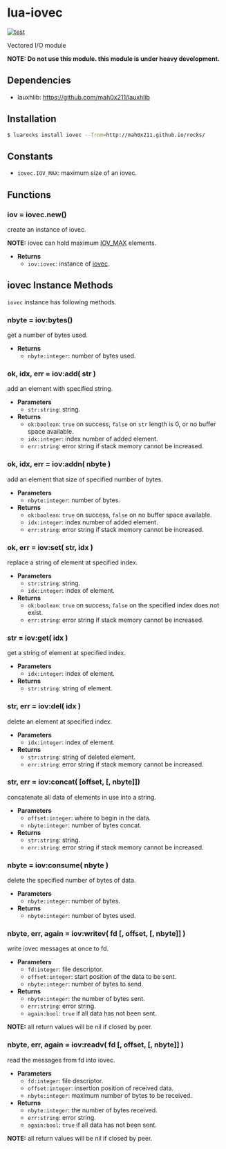 # lua-iovec

[![test](https://github.com/mah0x211/lua-iovec/actions/workflows/test.yml/badge.svg)](https://github.com/mah0x211/lua-iovec/actions/workflows/test.yml)

Vectored I/O module

**NOTE: Do not use this module.  this module is under heavy development.**


## Dependencies

- lauxhlib: <https://github.com/mah0x211/lauxhlib>


## Installation

```bash
$ luarocks install iovec --from=http://mah0x211.github.io/rocks/
```

## Constants

- `iovec.IOV_MAX`: maximum size of an iovec.


## Functions

### iov = iovec.new()

create an instance of iovec.

**NOTE:** iovec can hold maximum [IOV_MAX](#constants) elements.

- **Returns**
    - `iov:iovec`: instance of [iovec](#iovec-instance-methods).


## iovec Instance Methods

`iovec` instance has following methods.

### nbyte = iov:bytes()

get a number of bytes used.

- **Returns**
    - `nbyte:integer`: number of bytes used.

### ok, idx, err = iov:add( str )

add an element with specified string.

- **Parameters**
    - `str:string`: string.
- **Returns**
    - `ok:boolean`: `true` on success, `false` on `str` length is 0, or no buffer space available.
    - `idx:integer`: index number of added element.
    - `err:string`: error string if stack memory cannot be increased.


### ok, idx, err = iov:addn( nbyte )

add an element that size of specified number of bytes.

- **Parameters**
    - `nbyte:integer`: number of bytes.
- **Returns**
    - `ok:boolean`: `true` on success, `false` on no buffer space available.
    - `idx:integer`: index number of added element.
    - `err:string`: error string if stack memory cannot be increased.


### ok, err = iov:set( str, idx )

replace a string of element at specified index.

- **Parameters**
    - `str:string`: string.
    - `idx:integer`: index of element.
- **Returns**
    - `ok:boolean`: `true` on success, `false` on the specified index does not exist.
    - `err:string`: error string if stack memory cannot be increased.


### str = iov:get( idx )

get a string of element at specified index.

- **Parameters**
    - `idx:integer`: index of element.
- **Returns**
    - `str:string`: string of element.


### str, err = iov:del( idx )

delete an element at specified index.

- **Parameters**
    - `idx:integer`: index of element.
- **Returns**
    - `str:string`: string of deleted element.
    - `err:string`: error string if stack memory cannot be increased.


### str, err = iov:concat( [offset, [, nbyte]])

concatenate all data of elements in use into a string.

- **Parameters**
    - `offset:integer`: where to begin in the data.
    - `nbyte:integer`: number of bytes concat.
- **Returns**
    - `str:string`: string.
    - `err:string`: error string if stack memory cannot be increased.


### nbyte = iov:consume( nbyte )

delete the specified number of bytes of data.

- **Parameters**
    - `nbyte:integer`: number of bytes.
- **Returns**
    - `nbyte:integer`: number of bytes used.


### nbyte, err, again = iov:writev( fd [, offset, [, nbyte]] )

write iovec messages at once to fd.

- **Parameters**
    - `fd:integer`: file descriptor.
    - `offset:integer`: start position of the data to be sent.
    - `nbyte:integer`: number of bytes to send.
- **Returns**
    - `nbyte:integer`: the number of bytes sent.
    - `err:string`: error string.
    - `again:bool`: `true` if all data has not been sent.

**NOTE:** all return values will be nil if closed by peer.


### nbyte, err, again = iov:readv( fd [, offset, [, nbyte]] )

read the messages from fd into iovec.

- **Parameters**
    - `fd:integer`: file descriptor.
    - `offset:integer`: insertion position of received data.
    - `nbyte:integer`: maximum number of bytes to be received.
- **Returns**
    - `nbyte:integer`: the number of bytes received.
    - `err:string`: error string.
    - `again:bool`: `true` if all data has not been sent.

**NOTE:** all return values will be nil if closed by peer.
